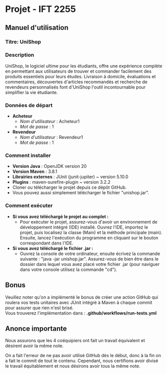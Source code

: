 # Projet - IFT 2255 #

## Manuel d'utilisation ##

### Titre: UniShop ###
  
### Description ###
UniShop, le logiciel ultime pour les étudiants, offre une expérience complète en permettant 
  aux utilisateurs de trouver et commander facilement des produits essentiels pour leurs études. 
  Livraison à domicile, évaluations et commentaires, découvertes d'articles recommandés et recherche
  de revendeurs personnalisés font d'UniShop l'outil incontournable pour simplifier la vie étudiante.
  
### Données de départ ###
* **Acheteur**
  * *Nom d'utilisateur* : Acheteur1
  * *Mot de passe* : 1
* **Revendeur**
  * *Nom d'utilisateur* : Revendeur1
  * *Mot de passe* : 1
  
### Comment installer ###
* **Version Java** : OpenJDK version 20
* **Version Maven** : 3.8.1
* **Librairies externes** : JUnit (junit-jupiter) ~ version 5.10.0
* **Plugins** : maven-surefire-plugin ~ version 3.2.2
* Cloner ou télécharger le projet depuis ce dépôt GitHub.
* Vous pouvez aussi simplement télécharger le fichier "unishop.jar".
  
### Comment exécuter ###
* **Si vous avez téléchargé le projet au complet :**
  * Pour exécuter le projet, assurez-vous d'avoir un environnement de développement intégré (IDE) installé.
  Ouvrez l'IDE, importez le projet, puis localisez la classe (Main) et la méthode principale (main). 
  Ensuite, lancez l'exécution du programme en cliquant sur le bouton correspondant dans l'IDE.
* **Si vous avez téléchargé le fichier .jar :**
  * Ouvrez la console de votre ordinateur, ensuite écrivez la commande suivante : "java -jar unishop.jar".
  Assurez-vous de bien être dans le dossier dans lequel vous avez placé votre fichier .jar (pour naviguer dans votre console utilisez la commande "cd").
  

## Bonus ##
Veuillez noter qu'on a implémenté le bonus de créer une action GitHub qui roulera vos tests unitaires 
  avec JUnit intégré à Maven à chaque commit pour assurer que rien n'est brisé.  
  Vous trouverez l'implémentation dans : **.github/workflows/run-tests.yml**

  
## Anonce importante ##

Nous assurons que les 4 coéquipiers ont fait un travail équivalent et désirent avoir la même note.

On a fait l'erreur de ne pas avoir utilisé GitHub dès le début, donc à la fin on a fait le commit de tout le contenu.
Cependant, nous certifions avoir divisé le travail équitablement et nous désirons avoir tous la même note. 
